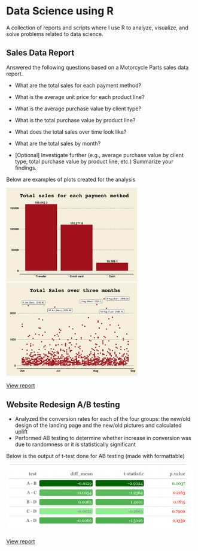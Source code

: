 # Data Science using R

A collection of reports and scripts where I use R to analyze, visualize, and solve problems related to data science.

## Sales Data Report

Answered the following questions based on a Motorcycle Parts sales data report.

- What are the total sales for each payment method?
- What is the average unit price for each product line?
- What is the average purchase value by client type?
- What is the total purchase value by product line?
- What does the total sales over time look like?
- What are the total sales by month?

- [Optional] Investigate further (e.g., average purchase value by client type, total purchase value by product line, etc.)
  Summarize your findings.

Below are examples of plots created for the analysis

<p float="left">
  <img src="sales-data-report/plot/sales-payment.png" width="350" />
  <img src="sales-data-report/plot/date-sales.png" width="350" /> 
</p>

[View report](https://benthecoder.github.io/data-science-w-R/sales-data-report/report.html)

## Website Redesign A/B testing

- Analyzed the conversion rates for each of the four groups: the new/old design of the landing page and the new/old pictures and calculated uplift
- Performed AB testing to determine whether increase in conversion was due to randomness or it is statistically significant

Below is the output of t-test done for AB testing (made with formattable)

<p float="left">
  <img src="website-redesign/table.png" width="500" height="180" />
</p>

[View report](https://benthecoder.github.io/data-science-w-R/website-redesign/report.html)
